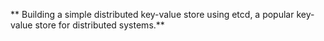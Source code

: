 ** Building a simple distributed key-value store using
etcd, a popular key-value store for distributed systems.**
